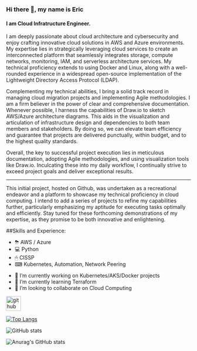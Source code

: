 <!--
**esolace88/esolace88** is a ✨ _special_ ✨ repository because its `README.md` (this file) appears on your GitHub profile.

Here are some ideas to get you started:

- 🔭 I’m currently working on ...
- 🌱 I’m currently learning ...
- 👯 I’m looking to collaborate on ...
- 🤔 I’m looking for help with ...
- 💬 Ask me about ...
- 📫 How to reach me: ...
- 😄 Pronouns: ...
- ⚡ Fun fact: ...
-->

<!--![I am Cloud Computing Engineer.] (<Enter URL of Pic>)-->

### Hi there 👋, my name is Eric
#### I am Cloud Infratructure Engineer.

I am deeply passionate about cloud architecture and cybersecurity and enjoy crafting innovative cloud solutions in AWS and Azure environments. My expertise lies in strategically leveraging cloud services to create an interconnected platform that seamlessly integrates storage, compute networks, monitoring, IAM, and serverless architecture services. My technical proficiency extends to using Docker and Linux, along with a well-rounded experience in a widespread open-source implementation of the Lightweight Directory Access Protocol (LDAP).

Complementing my technical abilities, I bring a solid track record in managing cloud migration projects and implementing Agile methodologies. I am a firm believer in the power of clear and comprehensive documentation. Whenever possible, I harness the capabilities of Draw.io to sketch AWS/Azure architecture diagrams. This aids in the visualization and articulation of infrastructure design and dependencies to both team members and stakeholders. By doing so, we can elevate team efficiency and guarantee that projects are delivered punctually, within budget, and to the highest quality standards.

Overall, the key to successful project execution lies in meticulous documentation, adopting Agile methodologies, and using visualization tools like Draw.io. Inculcating these into my daily workflow, I continually strive to exceed project goals and deliver exceptional results.


-------------

This initial project, hosted on Github, was undertaken as a recreational endeavor and a platform to showcase my technical proficiency in cloud computing. I intend to add a series of projects to refine my capabilities further, particularly emphasizing my aptitude for executing tasks optimally and efficiently. Stay tuned for these forthcoming demonstrations of my expertise, as they promise to be both innovative and enlightening. 

##Skills and Experience: 
* ⛈ AWS / Azure
* 💻 Python
* 🖱 CISSP
* ⌨ Kubernetes, Automation, Network Peering

- 🔭 I’m currently working on Kubernetes/AKS/Docker projects
- 🌱 I’m currently learning Terraform 
- 👯 I’m looking to collaborate on Cloud Computing 


[<img src='https://cdn.jsdelivr.net/npm/simple-icons@3.0.1/icons/github.svg' alt='github' height='40'>](https://github.com/MoRoble)  

<!--<a href='https://archiveprogram.github.com/'><img src='https://raw.githubusercontent.com/acervenky/animated-github-badges/master/assets/acbadge.gif' width='40' height='40'></a> -->

[![Top Langs](https://github-readme-stats.vercel.app/api/top-langs/?username=esolace88)](https://github.com/anuraghazra/github-readme-stats)

![GitHub stats](https://github-readme-stats.vercel.app/api?username=esolace88&show_icons=true)  


![Anurag's GitHub stats](https://github-readme-stats.vercel.app/api?username=esolace88&theme=darcula&show_icons=true)
